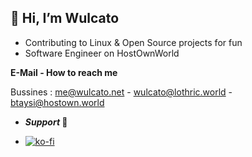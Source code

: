 ## 👋 Hi, I’m Wulcato

 - Contributing to Linux & Open Source projects for fun
 - Software Engineer on HostOwnWorld
 
**E-Mail - How to reach me**

Bussines : me@wulcato.net - wulcato@lothric.world - btaysi@hostown.world

    
    
 - ***Support* 🙏**


 - [![ko-fi](https://ko-fi.com/img/githubbutton_sm.svg)](https://ko-fi.com/O4O0SQCVU)


